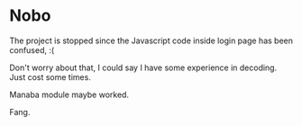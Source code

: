 # Nobo
The project is stopped since the Javascript code inside login page has been confused,  :( 

Don't worry about that, I could say I have some experience in decoding. Just cost some times.

Manaba module maybe worked.

Fang.